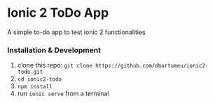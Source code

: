 # Ionic 2 ToDo App
A simple to-do app to test ionic 2 functionalities


### Installation & Development

1. clone this repo: `git clone https://github.com/dbartumeu/ionic2-todo.git`
2. `cd ionic2-todo`
3. `npm install`
4. run `ionic serve` from a terminal
